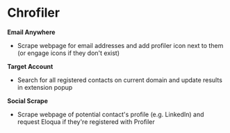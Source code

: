 # Chrofiler

**Email Anywhere**
- Scrape webpage for email addresses and add profiler icon next to them (or engage icons if they don't exist)

**Target Account**
- Search for all registered contacts on current domain and update results in extension popup

**Social Scrape**
- Scrape webpage of potential contact's profile (e.g. LinkedIn) and request Eloqua if they're registered with Profiler
